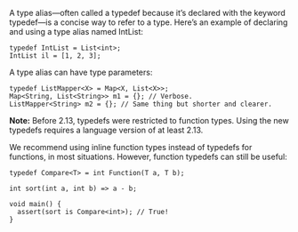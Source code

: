 A type alias—often called a typedef because it’s declared with the keyword typedef—is a concise way to refer to a type. Here’s an example of declaring and using a type alias named IntList:
```
typedef IntList = List<int>;
IntList il = [1, 2, 3];
```
A type alias can have type parameters:
```
typedef ListMapper<X> = Map<X, List<X>>;
Map<String, List<String>> m1 = {}; // Verbose.
ListMapper<String> m2 = {}; // Same thing but shorter and clearer.
```
**Note:** Before 2.13, typedefs were restricted to function types. Using the new typedefs requires a language version of at least 2.13.

We recommend using inline function types instead of typedefs for functions, in most situations. However, function typedefs can still be useful:
```
typedef Compare<T> = int Function(T a, T b);

int sort(int a, int b) => a - b;

void main() {
  assert(sort is Compare<int>); // True!
}
```
